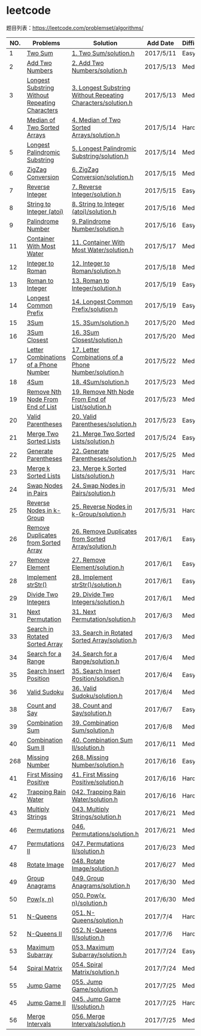 # leetcode
题目列表：https://leetcode.com/problemset/algorithms/

|NO.|Problems|Solution|Add Date|Difficulty|
|---|--------|--------|--------|----------|
|1|[Two Sum][1]|[1. Two Sum/solution.h][1s]|2017/5/11|Easy|
|2|[Add Two Numbers][2]|[2. Add Two Numbers/solution.h][2s]|2017/5/13|Medium|
|3|[Longest Substring Without Repeating Characters][3]|[3. Longest Substring Without Repeating Characters/solution.h][3s]|2017/5/13|Medium|
|4|[Median of Two Sorted Arrays][4]|[4. Median of Two Sorted Arrays/solution.h][4s]|2017/5/14|Hard|
|5|[Longest Palindromic Substring][5]|[5. Longest Palindromic Substring/solution.h][5s]|2017/5/14|Medium|
|6|[ZigZag Conversion][6]|[6. ZigZag Conversion/solution.h][6s]|2017/5/15|Medium|
|7|[Reverse Integer][7]|[7. Reverse Integer/solution.h][7s]|2017/5/15|Easy|
|8|[String to Integer (atoi)][8]|[8. String to Integer (atoi)/solution.h][8s]|2017/5/16|Medium|
|9|[Palindrome Number][9]|[9. Palindrome Number/solution.h][9s]|2017/5/16|Easy|
|11|[Container With Most Water][11]|[11. Container With Most Water/solution.h][11s]|2017/5/17|Medium|
|12|[Integer to Roman][12]|[12. Integer to Roman/solution.h][12s]|2017/5/18|Medium|
|13|[Roman to Integer][13]|[13. Roman to Integer/solution.h][13s]|2017/5/19|Easy|
|14|[Longest Common Prefix][14]|[14. Longest Common Prefix/solution.h][14s]|2017/5/19|Easy|
|15|[3Sum][15]|[15. 3Sum/solution.h][15s]|2017/5/20|Medium|
|16|[3Sum Closest][16]|[16. 3Sum Closest/solution.h][16s]|2017/5/20|Medium|
|17|[Letter Combinations of a Phone Number][17]|[17. Letter Combinations of a Phone Number/solution.h][17s]|2017/5/22|Medium|
|18|[4Sum][18]|[18. 4Sum/solution.h][18s]|2017/5/23|Medium|
|19|[Remove Nth Node From End of List][19]|[19. Remove Nth Node From End of List/solution.h][19s]|2017/5/23|Medium|
|20|[Valid Parentheses][20]|[20. Valid Parentheses/solution.h][20s]|2017/5/23|Easy|
|21|[Merge Two Sorted Lists][21]|[21. Merge Two Sorted Lists/solution.h][21s]|2017/5/24|Easy|
|22|[Generate Parentheses][22]|[22. Generate Parentheses/solution.h][22s]|2017/5/25|Medium|
|23|[Merge k Sorted Lists][23]|[23. Merge k Sorted Lists/solution.h][23s]|2017/5/31|Hard|
|24|[Swap Nodes in Pairs][24]|[24. Swap Nodes in Pairs/solution.h][24s]|2017/5/31|Medium|
|25|[Reverse Nodes in k-Group][25]|[25. Reverse Nodes in k-Group/solution.h][25s]|2017/5/31|Hard|
|26|[Remove Duplicates from Sorted Array][26]|[26. Remove Duplicates from Sorted Array/solution.h][26s]|2017/6/1|Easy|
|27|[Remove Element][27]|[27. Remove Element/solution.h][27s]|2017/6/1|Easy|
|28|[Implement strStr()][28]|[28. Implement strStr()/solution.h][28s]|2017/6/1|Easy|
|29|[Divide Two Integers][29]|[29. Divide Two Integers/solution.h][29s]|2017/6/1|Medium|
|31|[Next Permutation][31]|[31. Next Permutation/solution.h][31s]|2017/6/3|Medium|
|33|[Search in Rotated Sorted Array][33]|[33. Search in Rotated Sorted Array/solution.h][33s]|2017/6/3|Medium|
|34|[Search for a Range][34]|[34. Search for a Range/solution.h][34s]|2017/6/4|Medium|
|35|[Search Insert Position][35]|[35. Search Insert Position/solution.h][35s]|2017/6/4|Easy|
|36|[Valid Sudoku][36]|[36. Valid Sudoku/solution.h][36s]|2017/6/4|Medium|
|38|[Count and Say][38]|[38. Count and Say/solution.h][38s]|2017/6/7|Easy|
|39|[Combination Sum][39]|[39. Combination Sum/solution.h][39s]|2017/6/8|Medium|
|40|[Combination Sum II][40]|[40. Combination Sum II/solution.h][40s]|2017/6/11|Medium|
|268|[Missing Number][268]|[268. Missing Number/solution.h][268s]|2017/6/16|Easy|
|41|[First Missing Positive][41]|[41. First Missing Positive/solution.h][41s]|2017/6/16|Hard|
|42|[Trapping Rain Water][42]|[042. Trapping Rain Water/solution.h][42s]|2017/6/16|Hard|
|43|[Multiply Strings][43]|[043. Multiply Strings/solution.h][43s]|2017/6/21|Medium|
|46|[Permutations][46]|[046. Permutations/solution.h][46s]|2017/6/21|Medium|
|47|[Permutations II][47]|[047. Permutations II/solution.h][47s]|2017/6/23|Medium|
|48|[Rotate Image][48]|[048. Rotate Image/solution.h][48s]|2017/6/27|Medium|
|49|[Group Anagrams][49]|[049. Group Anagrams/solution.h][49s]|2017/6/30|Medium|
|50|[Pow(x, n)][50]|[050. Pow(x, n)/solution.h][50s]|2017/6/30|Medium|
|51|[N-Queens][51]|[051. N-Queens/solution.h][51s]|2017/7/4|Hard|
|52|[N-Queens II][52]|[052. N-Queens II/solution.h][52s]|2017/7/6|Hard|
|53|[Maximum Subarray  ][53]|[053. Maximum Subarray/solution.h][53s]|2017/7/24|Easy|
|54|[Spiral Matrix][54]|[054. Spiral Matrix/solution.h][54s]|2017/7/24|Medium|
|55|[Jump Game][55]|[055. Jump Game/solution.h][55s]|2017/7/25|Medium|
|45|[Jump Game II][45]|[045. Jump Game II/solution.h][45s]|2017/7/25|Hard|
|56|[Merge Intervals][56]|[056. Merge Intervals/solution.h][56s]|2017/7/25|Medium|


[56]:https://leetcode.com/problems/merge-intervals/#/description
[56s]:https://github.com/Harry-Li/leetcode/tree/master/056.%20Merge%20Intervals
[45]:https://leetcode.com/problems/jump-game-ii/#/description
[45s]:https://github.com/Harry-Li/leetcode/tree/master/045.%20Jump%20Game%20II
[55]:https://leetcode.com/problems/jump-game/#/description
[55s]:https://github.com/Harry-Li/leetcode/tree/master/055.%20Jump%20Game
[54]:https://leetcode.com/problems/spiral-matrix/#/description
[54s]:https://github.com/Harry-Li/leetcode/tree/master/054.%20Spiral%20Matrix
[53]:https://leetcode.com/problems/maximum-subarray/#/description
[53s]:https://github.com/Harry-Li/leetcode/tree/master/053.%20Maximum%20Subarray
[52]:https://leetcode.com/problems/n-queens-ii/#/description
[52s]:https://github.com/Harry-Li/leetcode/tree/master/052.%20N-Queens%20II
[51]:https://leetcode.com/problems/n-queens/#/description
[51s]:https://github.com/Harry-Li/leetcode/tree/master/051.%20N-Queens
[50]:https://leetcode.com/problems/powx-n/#/description
[50s]:https://github.com/Harry-Li/leetcode/tree/master/050.%20Pow-x-%20n
[49]:https://leetcode.com/problems/group-anagrams/#/description
[49s]:https://github.com/Harry-Li/leetcode/tree/master/049.%20Group%20Anagrams
[48]:https://leetcode.com/problems/rotate-image/#/description
[48s]:https://github.com/Harry-Li/leetcode/tree/master/048.%20Rotate%20Image
[47]:https://leetcode.com/problems/permutations-ii/#/description
[47s]:https://github.com/Harry-Li/leetcode/tree/master/047.%20Permutations%20II
[46]:https://leetcode.com/problems/permutations/#/description
[46s]:https://github.com/Harry-Li/leetcode/tree/master/046.%20Permutations
[43]:https://leetcode.com/problems/multiply-strings/#/description
[43s]:https://github.com/Harry-Li/leetcode/tree/master/043.%20Multiply%20Strings
[42]:https://leetcode.com/problems/trapping-rain-water/#/description
[42s]:https://github.com/Harry-Li/leetcode/tree/master/042.%20Trapping%20Rain%20Water
[41]:https://leetcode.com/problems/first-missing-positive/#/description
[41s]:https://github.com/Harry-Li/leetcode/tree/master/041.%20First%20Missing%20Positive
[268]:https://leetcode.com/problems/missing-number/#/description
[268s]:https://github.com/Harry-Li/leetcode/tree/master/268.%20Missing%20Number
[40]:https://leetcode.com/problems/combination-sum-ii/#/description
[40s]:https://github.com/Harry-Li/leetcode/tree/master/040.%20Combination%20Sum%20II
[39]:https://leetcode.com/problems/combination-sum/#/description
[39s]:https://github.com/Harry-Li/leetcode/tree/master/039.%20Combination%20Sum
[38]:https://leetcode.com/problems/count-and-say/#/description
[38s]:https://github.com/Harry-Li/leetcode/tree/master/038.%20Count%20and%20Say
[36]:https://leetcode.com/problems/valid-sudoku/#/description
[36s]:https://github.com/Harry-Li/leetcode/tree/master/036.%20Valid%20Sudoku
[35]:https://leetcode.com/problems/search-insert-position/#/description
[35s]:https://github.com/Harry-Li/leetcode/tree/master/035.%20Search%20Insert%20Position
[34]:https://leetcode.com/problems/search-for-a-range/#/description
[34s]:https://github.com/Harry-Li/leetcode/tree/master/034.%20Search%20for%20a%20Range
[33]:https://leetcode.com/problems/search-in-rotated-sorted-array/#/description
[33s]:https://github.com/Harry-Li/leetcode/tree/master/033.%20Search%20in%20Rotated%20Sorted%20Array
[31]:https://leetcode.com/problems/next-permutation/#/description
[31s]:https://github.com/Harry-Li/leetcode/tree/master/031.%20Next%20Permutation
[29]:https://leetcode.com/problems/divide-two-integers/#/description
[29s]:https://github.com/Harry-Li/leetcode/tree/master/029.%20Divide%20Two%20Integers
[28]:https://leetcode.com/problems/implement-strstr/#/description
[28s]:https://github.com/Harry-Li/leetcode/tree/master/028.%20Implement%20strStr
[27]:https://leetcode.com/problems/remove-element/#/description
[27s]:https://github.com/Harry-Li/leetcode/tree/master/027.%20Remove%20Element
[26]:https://leetcode.com/problems/remove-duplicates-from-sorted-array/#/description
[26s]:https://github.com/Harry-Li/leetcode/tree/master/026.%20Remove%20Duplicates%20from%20Sorted%20Array
[25]:https://leetcode.com/problems/reverse-nodes-in-k-group/#/description
[25s]:https://github.com/Harry-Li/leetcode/tree/master/025.%20Reverse%20Nodes%20in%20k-Group
[24]:https://leetcode.com/problems/swap-nodes-in-pairs/#/description
[24s]:https://github.com/Harry-Li/leetcode/tree/master/024.%20Swap%20Nodes%20in%20Pairs
[23]:https://leetcode.com/problems/merge-k-sorted-lists/#/description
[23s]:https://github.com/Harry-Li/leetcode/tree/master/023.%20Merge%20k%20Sorted%20Lists
[1]:https://leetcode.com/problems/two-sum/#/description
[1s]:https://github.com/Harry-Li/leetcode/blob/master/001.%20Two%20Sum
[2]:https://leetcode.com/problems/add-two-numbers/#/description
[2s]:https://github.com/Harry-Li/leetcode/blob/master/002.%20Add%20Two%20Numbers
[3]:https://leetcode.com/problems/longest-substring-without-repeating-characters/#/description
[3s]:https://github.com/Harry-Li/leetcode/blob/master/003.%20Longest%20Substring%20Without%20Repeating%20Characters
[4]:https://leetcode.com/problems/median-of-two-sorted-arrays/#/description
[4s]:https://github.com/Harry-Li/leetcode/blob/master/004.%20Median%20of%20Two%20Sorted%20Arrays
[5]:https://leetcode.com/problems/longest-palindromic-substring/#/description
[5s]:https://github.com/Harry-Li/leetcode/tree/master/005.%20Longest%20Palindromic%20Substring
[6]:https://leetcode.com/problems/zigzag-conversion/
[6s]:https://github.com/Harry-Li/leetcode/blob/master/006.%20ZigZag%20Conversion
[7]:https://leetcode.com/problems/reverse-integer/
[7s]:https://github.com/Harry-Li/leetcode/blob/master/007.%20Reverse%20Integer
[8]:https://leetcode.com/problems/string-to-integer-atoi/#/description
[8s]:https://github.com/Harry-Li/leetcode/blob/master/008.%20String%20to%20Integer%20-atoi
[9]:https://leetcode.com/problems/palindrome-number/
[9s]:https://github.com/Harry-Li/leetcode/blob/master/009.%20Palindrome%20Number
[11]:https://leetcode.com/problems/container-with-most-water/#/description
[11s]:https://github.com/Harry-Li/leetcode/blob/master/011.%20Container%20With%20Most%20Water
[12]:https://leetcode.com/problems/integer-to-roman/#/description
[12s]:https://github.com/Harry-Li/leetcode/blob/master/012.%20Integer%20to%20Roman
[13]:https://leetcode.com/problems/roman-to-integer/#/description
[13s]:https://github.com/Harry-Li/leetcode/blob/master/013.%20Roman%20to%20Integer
[14]:https://leetcode.com/problems/longest-common-prefix/#/description
[14s]:https://github.com/Harry-Li/leetcode/blob/master/014.%20Longest%20Common%20Prefix
[15]:https://leetcode.com/problems/3sum/#/description
[15s]:https://github.com/Harry-Li/leetcode/blob/master/015.%203Sum
[16]:https://leetcode.com/problems/3sum-closest/#/description
[16s]:https://github.com/Harry-Li/leetcode/blob/master/016.%203Sum%20Closest
[17]:https://leetcode.com/problems/letter-combinations-of-a-phone-number/#/description
[17s]:https://github.com/Harry-Li/leetcode/tree/master/017.%20Letter%20Combinations%20of%20a%20Phone%20Number
[18]:https://leetcode.com/problems/4sum/#/description
[18s]:https://github.com/Harry-Li/leetcode/tree/master/018.%204Sum
[19]:https://leetcode.com/problems/remove-nth-node-from-end-of-list/#/description
[19s]:https://github.com/Harry-Li/leetcode/tree/master/019.%20Remove%20Nth%20Node%20From%20End%20of%20List
[20]:https://leetcode.com/problems/valid-parentheses/#/description
[20s]:https://github.com/Harry-Li/leetcode/tree/master/020.%20Valid%20Parentheses
[21]:https://leetcode.com/problems/merge-two-sorted-lists/#/description
[21s]:https://github.com/Harry-Li/leetcode/tree/master/021.%20Merge%20Two%20Sorted%20Lists
[22]:https://leetcode.com/problems/generate-parentheses/#/description
[22s]:https://github.com/Harry-Li/leetcode/tree/master/022.%20Generate%20Parentheses
